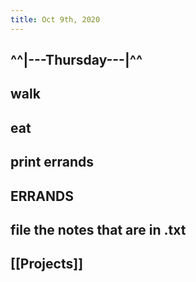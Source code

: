 ```yaml
---
title: Oct 9th, 2020
---
```


## ^^|---Thursday---|^^
## walk
## eat
## print errands
## ERRANDS
## file the notes that are in .txt
## [[Projects]]
##
##
